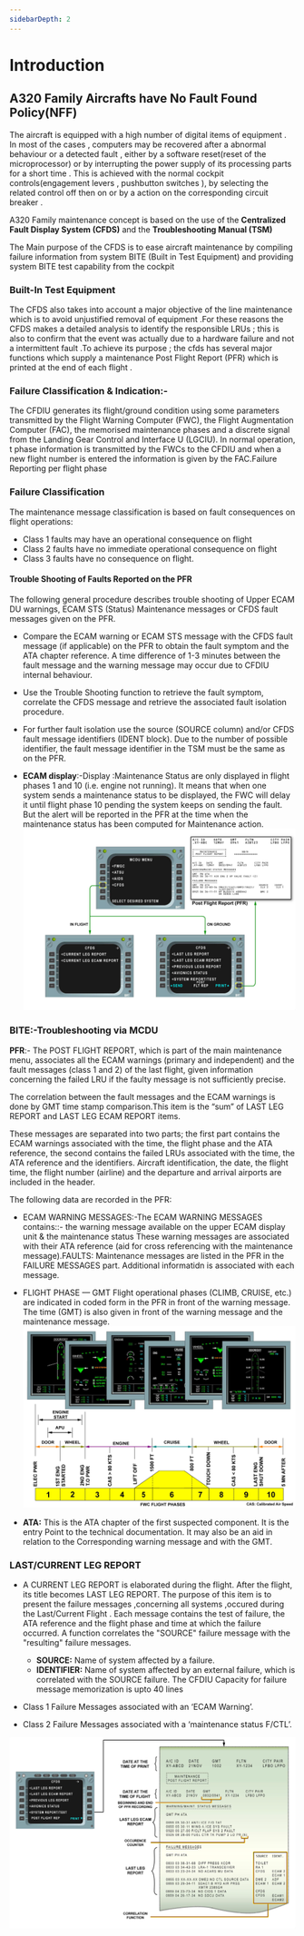 ```yaml
---
sidebarDepth: 2
---
```


# Introduction

## A320 Family Aircrafts have No Fault Found Policy(NFF)

The aircraft is equipped with a high number of digital items of equipment . In most of the cases , computers may be recovered after a abnormal behaviour or a detected fault , either by a software reset(reset of the microprocessor) or by interrupting the power supply of its processing parts for a short time . This is achieved with the normal cockpit controls(engagement levers , pushbutton switches ), by selecting the related control off then on or by a action on the corresponding circuit breaker .

A320 Family maintenance concept is based on the use of the **Centralized Fault Display System (CFDS)** and the **Troubleshooting Manual (TSM)**

The Main purpose of the CFDS is to ease aircraft maintenance by compiling failure information from system BITE (Built in Test Equipment) and providing system BITE test capability from the cockpit

### Built-In Test Equipment

The CFDS also takes into account a major objective of the line maintenance which is to avoid unjustified removal of equipment .For these reasons the CFDS makes a detailed analysis to identify the responsible LRUs ; this is also to confirm that the event was actually due to a hardware failure and not a intermittent fault .To achieve its purpose ; the cfds has several major functions which supply a maintenance Post Flight Report (PFR) which is printed at the end of each flight .

### Failure Classification & Indication:-

The CFDIU generates its flight/ground condition using some parameters transmitted by the Flight Warning Computer
(FWC), the Flight Augmentation Computer (FAC), the memorised maintenance
phases and a discrete signal from the Landing Gear Control and Interface U
(LGCIU).
In normal operation, t phase information is transmitted by the FWCs to the
CFDIU and when a new flight number is entered the information is given by the
FAC.Failure Reporting per flight phase

### Failure Classification

The maintenance message classification is based on fault consequences on flight
operations:

- Class 1 faults may have an operational consequence on flight
- Class 2 faults have no immediate operational consequence on flight
- Class 3 faults have no consequence on flight.

#### Trouble Shooting of Faults Reported on the PFR

The following general procedure describes trouble shooting of Upper ECAM DU
warnings, ECAM STS (Status) Maintenance messages or CFDS fault messages given
on the PFR.

- Compare the ECAM warning or ECAM STS message with the CFDS fault message (if applicable) on the PFR to obtain the fault symptom and the ATA chapter reference. A time difference of 1-3 minutes between the fault message and the warning message may occur due to CFDIU internal behaviour.

- Use the Trouble Shooting function to retrieve the fault symptom, correlate the
  CFDS message and retrieve the associated fault isolation procedure.

- For further fault isolation use the source (SOURCE column) and/or CFDS fault
  message identifiers (IDENT block). Due to the number of possible identifier, the
  fault message identifier in the TSM must be the same as on the PFR.

- **ECAM display**:-Display :Maintenance Status are only displayed in flight phases 1
  and 10 (i.e. engine not running). It means that when one system sends a
  maintenance status to be displayed, the FWC will delay it until flight phase 10
  pending the system keeps on sending the fault. But the alert will be reported in
  the PFR at the time when the maintenance status has been computed for Maintenance action.
  ![image](./introduction-one.png)

### BITE:-Troubleshooting via MCDU

**PFR**:- The POST FLIGHT REPORT, which is part of the main maintenance menu,
associates all the ECAM warnings (primary and independent) and the fault messages (class 1 and 2) of the last flight, given information concerning the failed
LRU if the faulty message is not sufficiently precise.

The correlation between the fault messages and the ECAM warnings is done by GMT time stamp comparison.This item is the “sum” of LAST LEG REPORT and LAST LEG ECAM REPORT items.

These messages are separated into two parts; the first part contains the ECAM
warnings associated with the time, the flight phase and the ATA reference, the
second contains the failed LRUs associated with the time, the ATA reference and
the identifiers. Aircraft identification, the date, the flight time, the flight number
(airline) and the departure and arrival airports are included in the header.

The following data are recorded in the PFR:

- ECAM WARNING MESSAGES:-The ECAM WARNING MESSAGES contains::- the
  warning message available on the upper ECAM display unit & the maintenance
  status These warning messages are associated with their ATA reference (aid for
  cross referencing with the maintenance message).FAULTS: Maintenance
  messages are listed in the PFR in the FAILURE MESSAGES part. Additional
  informatidn is associated with each message.

- FLIGHT PHASE — GMT Flight operational phases (CLIMB, CRUISE, etc.) are
  indicated in coded form in the PFR in front of the warning message. The time
  (GMT) is also given in front of the warning message and the maintenance
  message.
  ![image](./aircon-three.png)
- **ATA:** This is the ATA chapter of the first suspected component. It is the entry
  Point to the technical documentation. It may also be an aid in relation to the
  Corresponding warning message and with the GMT.

### LAST/CURRENT LEG REPORT

- A CURRENT LEG REPORT is elaborated during the flight. After the flight, its title
  becomes LAST LEG REPORT. The purpose of this item is to present the failure messages ,concerning all systems ,occured during the Last/Current Flight . Each message contains
  the test of failure, the ATA reference and the flight phase and time at which the failure occurred. A function correlates the "SOURCE" failure
  message with the "resulting" failure messages.

  - **SOURCE:** Name of system affected by a failure.
  - **IDENTIFIER:** Name of system affected by an external failure, which is correlated with the SOURCE failure. The CFDIU Capacity for failure message memorization is upto 40 lines

* Class 1 Failure Messages associated with an ‘ECAM Warning’.

* Class 2 Failure Messages associated with a ‘maintenance status F/CTL’.

![introduction-three](./introduction-two.png)
